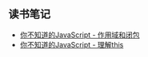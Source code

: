 ## 读书笔记
* [你不知道的JavaScript - 作用域和闭包](https://github.com/guozhl/blog/issues/1)
* [你不知道的JavaScript - 理解this](https://github.com/guozhl/Notes/issues/2)

